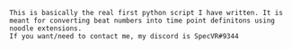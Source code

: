     This is basically the real first python script I have written. It is meant for converting beat numbers into time point definitons using noodle extensions.
    If you want/need to contact me, my discord is SpecVR#9344